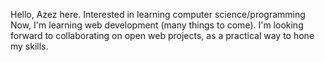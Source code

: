 Hello, Azez here.
Interested in learning computer science/programming
Now, I'm learning web development (many things to come).
I'm looking forward to collaborating on open web projects, as a practical way to hone my skills.
